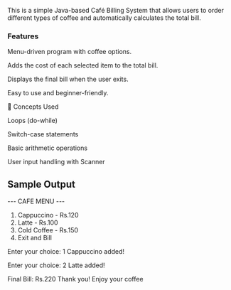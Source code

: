 This is a simple Java-based Café Billing System that allows users to order different types of coffee and automatically calculates the total bill.

### Features

Menu-driven program with coffee options.

Adds the cost of each selected item to the total bill.

Displays the final bill when the user exits.

Easy to use and beginner-friendly.

🔹 Concepts Used

Loops (do-while)

Switch-case statements

Basic arithmetic operations

User input handling with Scanner

## Sample Output

--- CAFE MENU ---
1. Cappuccino - Rs.120
2. Latte - Rs.100
3. Cold Coffee - Rs.150
4. Exit and Bill

Enter your choice: 1
Cappuccino added!

Enter your choice: 2
Latte added!

Final Bill: Rs.220
Thank you! Enjoy your coffee 
